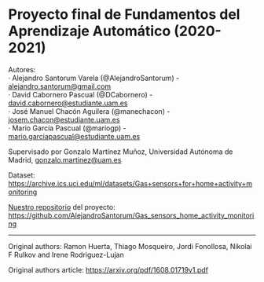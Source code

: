 # Proyecto final de Fundamentos del Aprendizaje Automático (2020-2021)

Autores:<br>
	· Alejandro Santorum Varela (@AlejandroSantorum) - alejandro.santorum@gmail.com<br>
	· David Cabornero Pascual (@DCabornero) - david.cabornero@estudiante.uam.es<br>
	· José Manuel Chacón Aguilera (@manechacon) - josem.chacon@estudiante.uam.es<br>
	· Mario García Pascual (@mariogp) - mario.garciapascual@estudiante.uam.es<br>

Supervisado por Gonzalo Martínez Muñoz, Universidad Autónoma de Madrid, gonzalo.martinez@uam.es

Dataset: https://archive.ics.uci.edu/ml/datasets/Gas+sensors+for+home+activity+monitoring

[Nuestro repositorio](https://github.com/AlejandroSantorum/Gas_sensors_home_activity_monitoring) del proyecto: https://github.com/AlejandroSantorum/Gas_sensors_home_activity_monitoring

---------------------------------------------------------------------

Original authors: Ramon Huerta, Thiago Mosqueiro, Jordi Fonollosa, Nikolai F Rulkov and Irene Rodriguez-Lujan

Original authors article: https://arxiv.org/pdf/1608.01719v1.pdf
